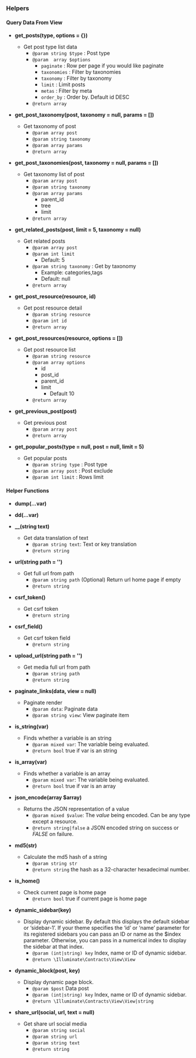 ### Helpers

#### Query Data From View
- **get_posts(type, options = {})**
    - Get post type list data
        - `@param string $type` : Post type
        - `@param  array $options`
            -  `paginate` : Row per page if you would like paginate
            -  `taxonomies` : Filter by taxonomies
            -  `taxonomy` : Filter by taxonomy
            -  `limit` : Limit posts
            -  `metas` : Filter by meta
            -  `order_by` : Order by. Default id DESC
        - `@return array`
- **get_post_taxonomy(post, taxonomy = null, params = [])**
    - Get taxonomy of post
        - `@param array post`
        - `@param string taxonomy`
        - `@param array params`
        - `@return array`
    
- **get_post_taxonomies(post, taxonomy = null, params = [])**
    - Get taxonomy list of post
        - `@param array post`
        - `@param string taxonomy`
        - `@param array params`
            -  parent_id
            -  tree
            -  limit
        - `@return array`

- **get_related_posts(post, limit = 5, taxonomy = null)**
    - Get related posts
        - `@param array post`
        - `@param int limit`
            - Default: 5
        - `@param string taxonomy` : Get by taxonomy
            - Example: categories,tags
            - Default: null
        - `@return array`
    
- **get_post_resource(resource, id)**
    - Get post resource detail
        - `@param string resource`
        - `@param int id`
        - `@return array`

- **get_post_resources(resource, options = [])**
    - Get post resource list
        - `@param string resource`
        - `@param array options`
            - id
            - post_id
            - parent_id
            - limit
                - Default 10
        - `@return array`

- **get_previous_post(post)**
    - Get previous post
        - `@param array post`
        - `@return array`

- **get_popular_posts(type = null, post = null, limit = 5)**
    - Get popular posts
        - `@param string type` : Post type
        - `@param array post` : Post exclude
        - `@param int limit` : Rows limit
        

#### Helper Functions

- **dump(...var)**

- **dd(...var)**

- **__(string text)**
    - Get data translation of text 
        - `@param string text`: Text or key translation
        - `@return string`
        
- **url(string path = '')**
    - Get full url from path
        - `@param string path` (Optional) Return url home page if empty
        - `@return string`
        
- **csrf_token()**
    - Get csrf token
        - `@return string`
        
- **csrf_field()**
    - Get csrf token field
        - `@return string`
        
- **upload_url(string path = '')**
    - Get media full url from path
        - `@param string path`
        - `@return string`

- **paginate_links(data, view = null)**
    - Paginate render
        - `@param data`: Paginate data
        - `@param string view`: View paginate item
  
- **is_string(var)**
    - Finds whether a variable is an string
        - `@param mixed var`: The variable being evaluated.
        - `@return bool` true if var is an string

- **is_array(var)**
    - Finds whether a variable is an array
        - `@param mixed var`: The variable being evaluated.
        - `@return bool` true if var is an array

- **json_encode(array $array)**
    - Returns the JSON representation of a value
        - `@param mixed $value`: The *value* being encoded. Can be any type except a resource.
        - `@return string|false` a JSON encoded string on success or *FALSE* on failure.

- **md5(str)**
    - Calculate the md5 hash of a string
        - `@param string str`
        - `@return string` the hash as a 32-character hexadecimal number.

- **is_home()**
    - Check current page is home page
        - `@return bool` true if current page is home page

- **dynamic_sidebar(key)**
    - Display dynamic sidebar. By default this displays the default sidebar or ‘sidebar-1’. If your theme specifies the ‘id’ or ‘name’ parameter for its registered sidebars you can pass an ID or name as the $index parameter. Otherwise, you can pass in a numerical index to display the sidebar at that index.
        - `@param (int|string) key` Index, name or ID of dynamic sidebar.
        - `@return \Illuminate\Contracts\View\View`
    
- **dynamic_block(post, key)**
    - Display dynamic page block.
        - `@param $post` Data post
        - `@param (int|string) key` Index, name or ID of dynamic sidebar.
        - `@return \Illuminate\Contracts\View\View|string`
 
- **share_url(social, url, text = null)**
    - Get share url social media
        - `@param string social`
        - `@param string url`
        - `@param string text`
        - `@return string`


